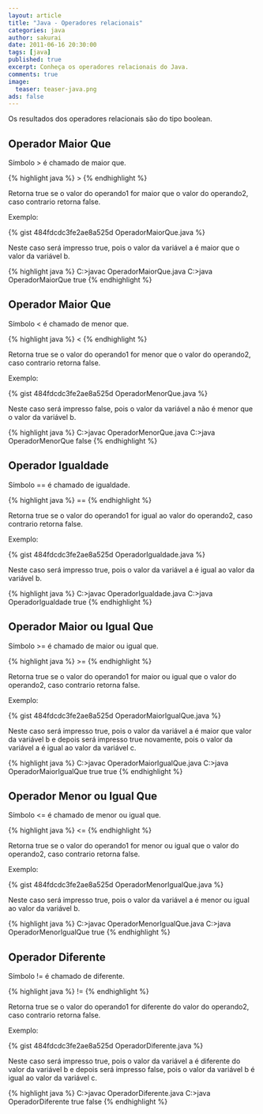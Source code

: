 ```yaml
---
layout: article
title: "Java - Operadores relacionais"
categories: java
author: sakurai
date: 2011-06-16 20:30:00
tags: [java]
published: true
excerpt: Conheça os operadores relacionais do Java.
comments: true
image:
  teaser: teaser-java.png
ads: false
---
```


Os resultados dos operadores relacionais são do tipo boolean.

## Operador Maior Que

Símbolo > é chamado de maior que.

{% highlight java %}
<operando1> > <operando2>
{% endhighlight %}

Retorna true se o valor do operando1 for maior que o valor do operando2, caso contrario retorna false.

Exemplo:

{% gist 484fdcdc3fe2ae8a525d OperadorMaiorQue.java %}

Neste caso será impresso true, pois o valor da variável a é maior que o valor da variável b.

{% highlight java %}
C:\>javac OperadorMaiorQue.java
C:\>java OperadorMaiorQue
true
{% endhighlight %}

## Operador Maior Que

Símbolo < é chamado de menor que.

{% highlight java %}
<operando1> < <operando2>
{% endhighlight %}

Retorna true se o valor do operando1 for menor que o valor do operando2, caso contrario retorna false.

Exemplo:

{% gist 484fdcdc3fe2ae8a525d OperadorMenorQue.java %}

Neste caso será impresso false, pois o valor da variável a não é menor que o valor da variável b.

{% highlight java %}
C:\>javac OperadorMenorQue.java
C:\>java OperadorMenorQue
false
{% endhighlight %}

## Operador Igualdade

Símbolo == é chamado de igualdade.

{% highlight java %}
<operando1> == <operando2>
{% endhighlight %}

Retorna true se o valor do operando1 for igual ao valor do operando2, caso contrario retorna false.

Exemplo:

{% gist 484fdcdc3fe2ae8a525d OperadorIgualdade.java %}

Neste caso será impresso true, pois o valor da variável a é igual ao valor da variável b.

{% highlight java %}
C:\>javac OperadorIgualdade.java
C:\>java OperadorIgualdade
true
{% endhighlight %}

## Operador Maior ou Igual Que

Símbolo >= é chamado de maior ou igual que.

{% highlight java %}
<operando1> >= <operando2>
{% endhighlight %}

Retorna true se o valor do operando1 for maior ou igual que o valor do operando2, caso contrario retorna false.

Exemplo:

{% gist 484fdcdc3fe2ae8a525d OperadorMaiorIgualQue.java %}

Neste caso será impresso true, pois o valor da variável a é maior que valor da variável b e depois será impresso true novamente, pois o valor da variável a é igual ao valor da variável c.

{% highlight java %}
C:\>javac OperadorMaiorIgualQue.java
C:\>java OperadorMaiorIgualQue
true
true
{% endhighlight %}

## Operador Menor ou Igual Que

Símbolo <= é chamado de menor ou igual que.

{% highlight java %}
<operando1> <= <operando2>
{% endhighlight %}

Retorna true se o valor do operando1 for menor ou igual que o valor do operando2, caso contrario retorna false.

Exemplo:

{% gist 484fdcdc3fe2ae8a525d OperadorMenorIgualQue.java %}

Neste caso será impresso true, pois o valor da variável a é menor ou igual ao valor da variável b.

{% highlight java %}
C:\>javac OperadorMenorIgualQue.java
C:\>java OperadorMenorIgualQue
true
{% endhighlight %}

## Operador Diferente

Símbolo != é chamado de diferente.

{% highlight java %}
<operando1> != <operando2>
{% endhighlight %}

Retorna true se o valor do operando1 for diferente do valor do operando2, caso contrario retorna false.

Exemplo:

{% gist 484fdcdc3fe2ae8a525d OperadorDiferente.java %}

Neste caso será impresso true, pois o valor da variável a é diferente do valor da variável b e depois será impresso false, pois o valor da variável b é igual ao valor da variável c.

{% highlight java %}
C:\>javac OperadorDiferente.java
C:\>java OperadorDiferente
true
false
{% endhighlight %}
